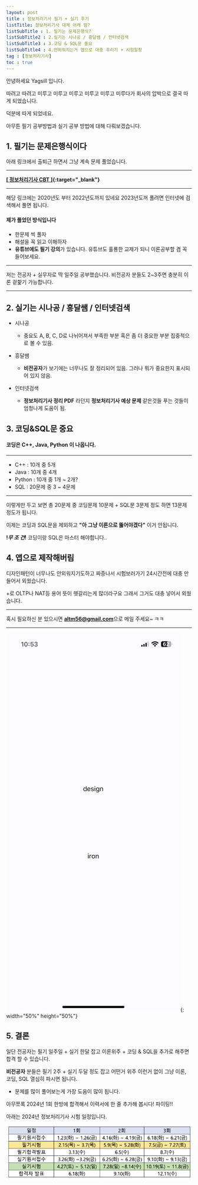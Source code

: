 ```yaml
---
layout: post
title : 정보처리기사 필기 + 실기 후기
listTitle: 정보처리기사 대체 어캐 땀?
listSubTitle : 1. 필기는 문제은행식?
listSubTitle2 : 2.실기는 시나공 / 흥달쌤 / 인터넷검색
listSubTitle3 : 3.코딩 & SQL문 중요
listSubTitle4 : 4.안외워지는거 앱으로 대충 후리기 + 시험일정
tag : [정보처리기사]
toc : true
---
```


안녕하세요 Yagsill 입니다.
  
따려고 따려고 미루고 미루고 미루고 미루고 미루고 미루다가 회사의 압박으로 결국 따게 되었습니다.
  
덕분에 따게 되었네요.
  
아무튼 필기 공부방법과 실기 공부 방법에 대해 다뤄보겠습니다.

<div id="subTitle"></div>

## **1. 필기는 문제은행식이다**

아래 링크에서 출퇴근 하면서 그냥 계속 문제 풀었습니다.
  
* * *
**[[ 정보처리기사 CBT ]](https://www.comcbt.com/xe/iz/){:target="_blank"}**
* * *
  
해당 링크에는 2020년도 부터 2022년도까지 있네요 2023년도꺼 풀려면 인터넷에 검색해서 풀면 됩니다.

#### **제가 풀었던 방식입니다**
* 한문제 씩 풀자
* 해설을 꼭 읽고 이해하자
* **유튜브에도 필기 강의**가 있습니다. 유튜브도 훌룡한 교제가 되니 이론공부할 겸 꼭 들어보세요.

* * *  
저는 전공자 + 실무자로 딱 일주일 공부했습니다. 비전공자 분들도 2~3주면 충분히 이론 겉핥기 가능합니다.
* * *

<div id="subTitle2"></div>

## **2. 실기는 시나공 / 흥달쌤 / 인터넷검색**
  

* 시나공
  * 중요도 A, B, C, D로 나뉘어져서 부족한 부분 혹은 좀 더 중요한 부분 집중적으로 볼 수 있음.
  
* 흥달쌤
  * **비전공자**가 보기에는 너무나도 잘 정리되어 있음. 그러나 뭐가 중요한지 표시되어 있지 않음.
  
* 인터넷검색
  * **정보처리기사 정리 PDF** 라던지 **정보처리기사 예상 문제** 같은것들 푸는 것들이 엄청나게 도움이 됨.


<div id="subTitle3"></div>

## **3. 코딩&SQL문 중요**
  
#### 코딩은 **C++, Java, Python** 이 나옵니다.

* * *

* C++ : 10개 중 5개
* Java : 10개 중 4개
* Python : 10개 중 1개 ~ 2개?
* SQL : 20문제 중 3 ~ 4문제

* * *

이렇게만 두고 보면 총 20문제 중 코딩문제 10문제 + SQL문 3문제 정도 하면 13문제 정도가 됩니다.
  
이제는 코딩과 SQL문을 제외하고 **"아 그냥 이론으로 뚫어야겠다"**  이거 안됩니다.

**!___무 조 건___!** 코딩이랑 SQL은 마스터 해야합니다..

<div id="subTitle4"></div>
  
## **4. 앱으로 제작해버림**
  
디자인패턴이 너무나도 안외워지기도하고 짜증나서 시험보러가기 24시간전에 대충 만들어서 외웠습니다.
  
+로 OLTP나 NAT등 용어 뜻이 헷갈리는게 많더라구요 그래서 그거도 대충 넣어서 외웠습니다.
* * *
혹시 필요하신 분 있으시면 **altm56@gmail.com**으로 메일 주세요~ ㅋㅋ
* * *
  
![image](/assets/swiftStudy.gif){: width="50%" height="50%"}


<div id="subTitle5"></div>
  
## **5. 결론** 
  
일단 전공자는 필기 일주일 + 실기 한달 잡고 이론위주 + 코딩 & SQL을 추가로 해주면 합격 할 수 있습니다.
  
**비전공자** 분들은 필기 2주 + 실기 두달 정도 잡고 어떤거 위주 이런거 없이 그냥 이론, 코딩, SQL 열심히 파시면 됩니다.
  
* 문제를 많이 풀어보는게 가장 도움이 많이 됩니다.
  
아무쪼록 2024년 1회 한방에 합격해서 이력서에 한 줄 추가해 봅시다! 파이팅!!
  
아래는 2024년 정보처리기사 시험 일정입니다.
  

![image](/assets/excel_study.png)
